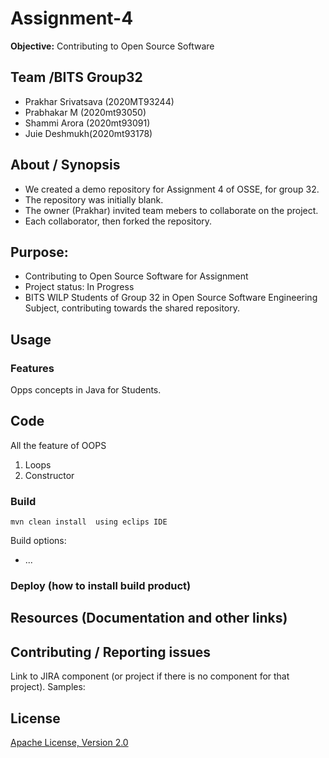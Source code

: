 # Assignment-4
**Objective:** Contributing to Open Source Software


## Team /BITS Group32 
* Prakhar Srivatsava (2020MT93244)
* Prabhakar M  (2020mt93050)
* Shammi Arora (2020mt93091)
* Juie Deshmukh(2020mt93178)


## About / Synopsis

* We created a demo repository for Assignment 4 of OSSE, for group 32.
* The repository was initially blank.
* The owner (Prakhar) invited team mebers to collaborate on the project.
* Each collaborator, then forked the repository.


## Purpose:
* Contributing to Open Source Software for Assignment
* Project status: In Progress
* BITS WILP Students of Group 32 in Open Source Software Engineering Subject, contributing towards the shared repository.


## Usage

### Features
Opps concepts in Java for Students.

## Code
All the feature of OOPS 
1) Loops
2) Constructor


### Build

    mvn clean install  using eclips IDE

Build options:

* ...

### Deploy (how to install build product)

## Resources (Documentation and other links)

## Contributing / Reporting issues

Link to JIRA component (or project if there is no component for that project). Samples:

## License

[Apache License, Version 2.0](http://www.apache.org/licenses/LICENSE-2.0.html)




